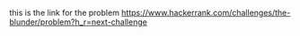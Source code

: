 this is the link for the problem 
https://www.hackerrank.com/challenges/the-blunder/problem?h_r=next-challenge